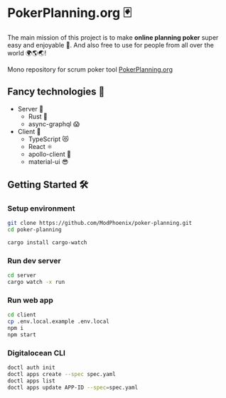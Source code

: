# PokerPlanning.org 🃏

The main mission of this project is to make **online planning poker** super easy and enjoyable 🥰. And also free to use for people from all over the world 🌍🌎🌏!

Mono repository for scrum poker tool [PokerPlanning.org](https://pokerplanning.org/)

## Fancy technologies 🌈

- Server 🚀
  - Rust 🦀
  - async-graphql 😱
- Client 🦄
  - TypeScript 😻
  - React ⚛️
  - apollo-client 🤌
  - material-ui 😎

## Getting Started 🛠

### Setup environment

```sh
git clone https://github.com/ModPhoenix/poker-planning.git
cd poker-planning

cargo install cargo-watch
```

### Run dev server

```sh
cd server
cargo watch -x run
```

### Run web app

```sh
cd client
cp .env.local.example .env.local
npm i
npm start
```

### Digitalocean CLI

```sh
doctl auth init
doctl apps create --spec spec.yaml
doctl apps list
doctl apps update APP-ID --spec=spec.yaml
```
